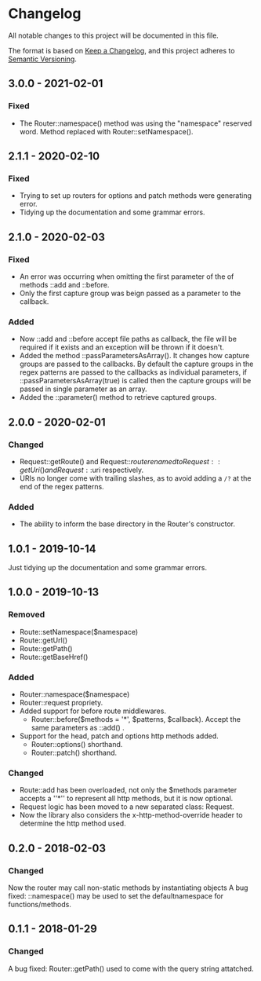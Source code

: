 # Changelog
All notable changes to this project will be documented in this file.

The format is based on [Keep a Changelog](https://keepachangelog.com/en/1.0.0/),
and this project adheres to [Semantic Versioning](https://semver.org/spec/v2.0.0.html).

## 3.0.0 - 2021-02-01

### Fixed

- The Router::namespace() method was using the "namespace" reserved word. Method replaced with Router::setNamespace().



## 2.1.1 - 2020-02-10

### Fixed
- Trying to set up routers for options and patch methods were generating error.
- Tidying up the documentation and some grammar errors.




## 2.1.0 - 2020-02-03
### Fixed
- An error was occurring when omitting the first parameter of the of methods ::add and ::before.
- Only the first capture group was beign passed as a parameter to the callback.

### Added
- Now ::add and ::before accept file paths as callback, the file will be required if it exists 
  and an exception will be thrown if it doesn't.
- Added the method ::passParametersAsArray(). It changes how capture groups are passed to the 
  callbacks. By default the capture groups in the regex patterns are passed to the callbacks as 
  individual parameters, if ::passParametersAsArray(true) is called then the capture groups will 
  be passed in single parameter as an array.
- Added the ::parameter() method to retrieve captured groups.





## 2.0.0 - 2020-02-01
### Changed
- Request::getRoute() and Request::$route renamed to Request::getUri() and Request::$uri respectively.
- URIs no longer come with trailing slashes, as to avoid adding a `/?` at the end of the regex patterns.

### Added
- The ability to inform the base directory in the Router's constructor.




## 1.0.1 - 2019-10-14
Just tidying up the documentation and some grammar errors.




## 1.0.0 - 2019-10-13
### Removed
- Route::setNamespace($namespace)
- Route::getUrl()
- Route::getPath()
- Route::getBaseHref()

### Added
- Router::namespace($namespace)
- Router::request propriety.
- Added support for before route middlewares.
  - Router::before($methods = '*', $patterns, $callback). Accept the same parameters as ::add() .
- Support for the head, patch and options http methods added.
  - Router::options() shorthand.
  - Router::patch() shorthand.

### Changed
- Route::add has been overloaded, not only the $methods parameter accepts a ''*'' 
  to represent all http methods, but it is now optional.
- Request logic has been moved to a new separated class: Request.
- Now the library also considers the x-http-method-override header to determine the 
  http method used.




## 0.2.0 - 2018-02-03
### Changed
Now the router may call non-static methods by instantiating objects
A bug fixed: ::namespace() may be used to set the defaultnamespace for functions/methods.




## 0.1.1 - 2018-01-29
### Changed
A bug fixed: Router::getPath() used to come with the query string attatched. 
